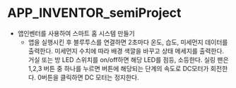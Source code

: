 # APP_INVENTOR_semiProject

- 앱인벤터를 사용하여 스마트 홈 시스템 만들기
  - 앱을 실행시킨 후 블루투스를 연결하면 2초마다 온도, 습도, 미세먼지 데이터를 출력한다. 미세먼지 수치에 따라 배경 색깔을 바꾸고 상태 메세지를 출력한다. 거실 또는 방 LED 스위치를 on/off하면 해당 LED를 점등, 소등한다. 실링 팬은 1,2,3 버튼 중 하나를 누르면 버튼에 해당되는 단계의 속도로 DC모터가 회전한다. 0버튼을 클릭하면 DC 모터는 정지한다.
